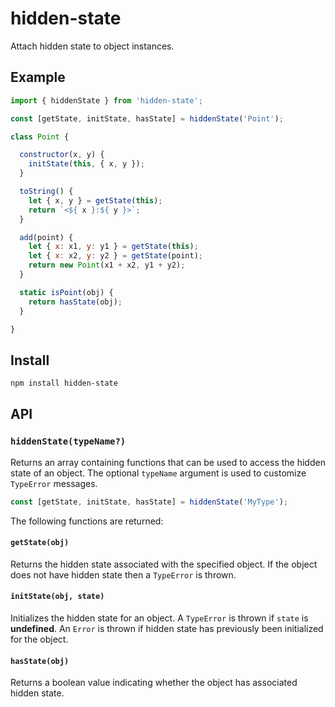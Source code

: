 # hidden-state

Attach hidden state to object instances.

## Example

```js
import { hiddenState } from 'hidden-state';

const [getState, initState, hasState] = hiddenState('Point');

class Point {

  constructor(x, y) {
    initState(this, { x, y });
  }

  toString() {
    let { x, y } = getState(this);
    return `<${ x }:${ y }>`;
  }

  add(point) {
    let { x: x1, y: y1 } = getState(this);
    let { x: x2, y: y2 } = getState(point);
    return new Point(x1 + x2, y1 + y2);
  }

  static isPoint(obj) {
    return hasState(obj);
  }

}
```

## Install

```sh
npm install hidden-state
```

## API

### `hiddenState(typeName?)`

Returns an array containing functions that can be used to access the hidden state of an object. The optional `typeName` argument is used to customize `TypeError` messages.

```js
const [getState, initState, hasState] = hiddenState('MyType');
```

The following functions are returned:

#### `getState(obj)`

Returns the hidden state associated with the specified object. If the object does not have hidden state then a `TypeError` is thrown.

#### `initState(obj, state)`

Initializes the hidden state for an object. A `TypeError` is thrown if `state` is **undefined**. An `Error` is thrown if hidden state has previously been initialized for the object.

#### `hasState(obj)`

Returns a boolean value indicating whether the object has associated hidden state.
